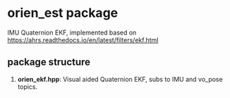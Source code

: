 # orien_est package
IMU Quaternion EKF, implemented based on https://ahrs.readthedocs.io/en/latest/filters/ekf.html
## package structure
1. **orien_ekf.hpp**: Visual aided Quaternion EKF, subs to IMU and vo_pose topics.
